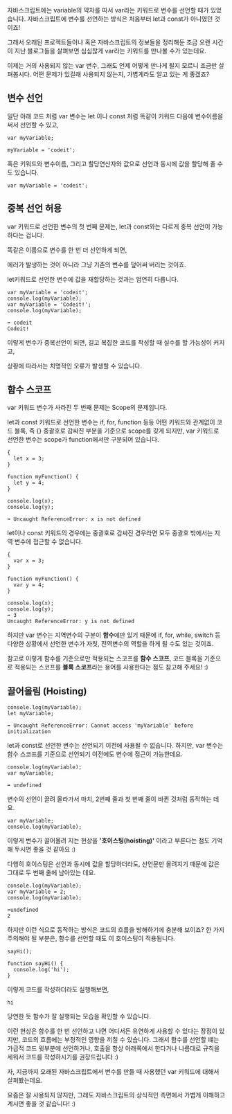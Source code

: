 자바스크립트에는 variable의 약자를 따서 var라는 키워드로 변수를 선언할 때가 있었습니다.
자바스크립트에 변수를 선언하는 방식은 처음부터 let과 const가 아니였던 것이죠!

그래서 오래된 프로젝트들이나 혹은 자바스크립트의 정보들을 정리해둔 조금 오랜 시간이 지난 블로그들을 살펴보면 심심찮게 var라는 키워드를 만나볼 수가 있는데요.

이제는 거의 사용되지 않는 var 변수, 그래도 언제 어떻게 만나게 될지 모르니 조금만 살펴봅시다. 어떤 문제가 있길래 사용되지 않는지, 가볍게라도 알고 있는 게 좋겠죠?

## 변수 선언
일단 아래 코드 처럼 var 변수는 let 이나 const 처럼 똑같이 키워드 다음에 변수이름을 써서 선언할 수 있고,

```
var myVariable;

myVariable = 'codeit';
```

혹은 키워드와 변수이름, 그리고 할당연산자와 값으로 선언과 동시에 값을 할당해 줄 수도 있습니다.

```
var myVariable = 'codeit';
```

## 중복 선언 허용
var 키워드로 선언한 변수의 첫 번째 문제는, let과 const와는 다르게 중복 선언이 가능하다는 겁니다.

똑같은 이름으로 변수를 한 번 더 선언하게 되면, 

에러가 발생하는 것이 아니라 그냥 기존의 변수를 덮어써 버리는 것이죠. 

let키워드로 선언한 변수에 값을 재할당하는 것과는 엄연히 다릅니다.

```
var myVariable = 'codeit';
console.log(myVariable);
var myVariable = 'Codeit!';
console.log(myVariable);

➡️ codeit
Codeit!
```

이렇게 변수가 중복선언이 되면, 길고 복잡한 코드를 작성할 때 실수를 할 가능성이 커지고, 

상황에 따라서는 치명적인 오류가 발생할 수 있습니다.

## 함수 스코프
var 키워드 변수가 사라진 두 번째 문제는 Scope의 문제입니다. 

let과 const 키워드로 선언한 변수는 if, for, function 등등 어떤 키워드와 관계없이 코드 블록, 즉 {} 중괄호로 감싸진 부분을 기준으로 scope를 갖게 되지만, var 키워드로 선언한 변수는 scope가 function에서만 구분되어 있습니다.

```
{
  let x = 3;
}

function myFunction() {
  let y = 4;
}

console.log(x);
console.log(y);

➡️ Uncaught ReferenceError: x is not defined
```

let이나 const 키워드의 경우에는 중괄호로 감싸진 경우라면 모두 중괄호 밖에서는 지역 변수에 접근할 수 없습니다.

```
{
  var x = 3;
}

function myFunction() {
  var y = 4;
}

console.log(x);
console.log(y);
➡️ 3
Uncaught ReferenceError: y is not defined
```

하지만 var 변수는 지역변수의 구분이 **함수**에만 있기 때문에 if, for, while, switch 등 다양한 상황에서 선언한 변수가 자칫, 전역변수의 역할을 하게 될 수도 있는 것이죠.

참고로 이렇게 함수를 기준으로만 적용되는 스코프를 **함수 스코프**, 코드 블록을 기준으로 적용되는 스코프를 **블록 스코프**라는 용어를 사용한다는 점도 참고해 주세요! :)

## 끌어올림 (Hoisting)
```
console.log(myVariable);
let myVariable;

➡️ Uncaught ReferenceError: Cannot access 'myVariable' before initialization
```

let과 const로 선언한 변수는 선언되기 이전에 사용될 수 없습니다. 하지만, var 변수는 함수 스코프를 기준으로 선언되기 이전에도 변수에 접근이 가능한데요.

```
console.log(myVariable);
var myVariable;

➡️ undefined
```

변수의 선언이 끌려 올라가서 마치, 2번째 줄과 첫 번째 줄이 바뀐 것처럼 동작하는 데요.

```
var myVariable;
console.log(myVariable);
```

이렇게 변수가 끌어올려 지는 현상을 **'호이스팅(hoisting)'** 이라고 부른다는 점도 기억해 두시면 좋을 것 같아요 :)

다행히 호이스팅은 선언과 동시에 값을 할당하더라도, 선언문만 올려지기 때문에 값은 그대로 두 번째 줄에 남아있는 데요.

```
console.log(myVariable);
var myVariable = 2;
console.log(myVariable);

➡️undefined
2
```

하지만 이런 식으로 동작하는 방식은 코드의 흐름을 방해하기에 충분해 보이죠? 한 가지 주의해야 될 부분은, 함수를 선언할 때도 이 호이스팅이 적용됩니다.

```
sayHi();

function sayHi() {
  console.log('hi');
}
```

이렇게 코드를 작성하더라도 실행해보면,
```
hi
```

당연한 듯 함수가 잘 실행되는 모습을 확인할 수 있습니다.

이런 현상은 함수를 한 번 선언하고 나면 어디서든 유연하게 사용할 수 있다는 장점이 있지만, 코드의 흐름에는 부정적인 영향을 끼칠 수 있습니다. 그래서 함수를 선언할 떄는 가급적 코드 윗부분에 선언하거나, 호출을 항상 아래쪽에서 한다거나 나름대로 규칙을 세워서 코드를 작성하시기를 권장드립니다 :)

자, 지금까지 오래된 자바스크립트에서 변수를 만들 때 사용했던 var 키워드에 대해서 살펴봤는데요.

요즘은 잘 사용되지 않지만, 그래도 자바스크립트의 상식적인 측면에서 가볍게 이해하고 계시면 좋을 것 같습니다! :)
